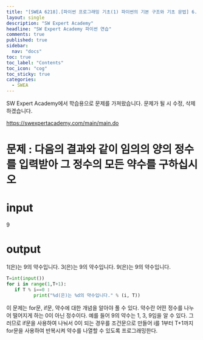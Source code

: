 ```yaml
---
title: "[SWEA 6218].[파이썬 프로그래밍 기초(1) 파이썬의 기본 구조와 기초 문법] 6. 흐름과 제어 - If 1 "
layout: single
description: "SW Expert Academy"
headline: "SW Expert Academy 파이썬 연습"
comments: true
published: true
sidebar:
  nav: "docs"
toc: true
toc_label: "Contents"
toc_icon: "cog"
toc_sticky: true
categories:
  - SWEA
---
```


SW Expert Academy에서 학습용으로 문제를 가져왔습니다. 문제가 될 시 수정, 삭제하겠습니다.

https://swexpertacademy.com/main/main.do

# 문제 : 다음의 결과와 같이 임의의 양의 정수를 입력받아 그 정수의 모든 약수를 구하십시오

# input
9
# output 
1(은)는 9의 약수입니다.
3(은)는 9의 약수입니다.
9(은)는 9의 약수입니다.

```python
T=int(input())
for i in range(1,T+1):
   if T % i==0 :
          print("%d(은)는 %d의 약수입니다." % (i, T))
```

이 문제는 for문, if문, 약수에 대한 개념을 알아야 풀 수 있다.
약수란 어떤 정수를 나누어 떨어지게 하는 0이 아닌 정수이다.
예를 들어 9의 약수는 1, 3, 9임을 알 수 있다.
그러므로 if문을 사용하여 나눠서 0이 되는 경우를 조건문으로 만들어 i를 1부터 T+1까지 for문을 사용하여 반복시켜 약수를 나열할 수 있도록 프로그래밍한다.


